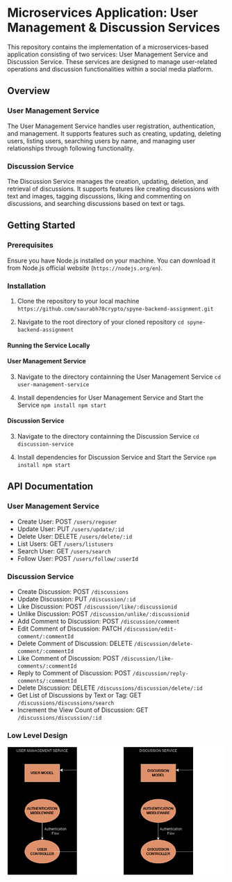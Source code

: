 # Microservices Application: User Management & Discussion Services

This repository contains the implementation of a microservices-based application consisting of two services: User Management Service and Discussion Service. These services are designed to manage user-related operations and discussion functionalities within a social media platform.

## Overview

### User Management Service

The User Management Service handles user registration, authentication, and management. It supports features such as creating, updating, deleting users, listing users, searching users by name, and managing user relationships through following functionality.

### Discussion Service

The Discussion Service manages the creation, updating, deletion, and retrieval of discussions. It supports features like creating discussions with text and images, tagging discussions, liking and commenting on discussions, and searching discussions based on text or tags.

## Getting Started

### Prerequisites

Ensure you have Node.js installed on your machine. You can download it from Node.js official website (`https://nodejs.org/en`).

### Installation

1. Clone the repository to your local machine
``
https://github.com/saurabh78crypto/spyne-backend-assignment.git
``

2. Navigate to the root directory of your cloned repository
``
cd spyne-backend-assignment
``

#### Running the Service Locally

#### User Management Service 
3. Navigate to the directory containning the User Management Service
``
cd user-management-service
``

4. Install dependencies for User Management Service and Start the Service
``
npm install
npm start
``

#### Discussion Service 
3. Navigate to the directory containning the Discussion Service
``
cd discussion-service
``

4. Install dependencies for Discussion Service and Start the Service
``
npm install
npm start
``

## API Documentation

### User Management Service

- Create User: POST `/users/reguser`
- Update User: PUT `/users/update/:id`
- Delete User: DELETE `/users/delete/:id`
- List Users: GET `/users/listusers`
- Search User: GET `/users/search`
- Follow User: POST `/users/follow/:userId`

### Discussion Service

- Create Discussion: POST `/discussions`
- Update Discussion: PUT `/discussion/:id`
- Like Discussion: POST `/discussion/like/:discussionid`
- Unlike Discussion: POST `/discussion/unlike/:discussionid`
- Add Comment to Discussion: POST `/discussion/comment`
- Edit Comment of Discussion: PATCH `/discussion/edit-comment/:commentId`
- Delete Comment of Discussion: DELETE `/discussion/delete-comment/:commentId`
- Like Comment of Discussion: POST `/discussion/like-comments/:commentId`
- Reply to Comment of Discussion: POST `/discussion/reply-comments/:commentId`
- Delete Discussion: DELETE `/discussions/discussion/delete/:id`
- Get List of Discussions by Text or Tag: GET `/discussions/discussions/search`
- Increment the View Count of Discussion: GET `/discussions/discussion/:id`


### Low Level Design


![alt text](LLD.png)